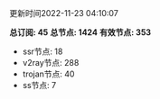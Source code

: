 更新时间2022-11-23 04:10:07

**总订阅: 45**
**总节点: 1424**
**有效节点: 353**
- ssr节点: 18
- v2ray节点: 288
- trojan节点: 40
- ss节点: 7
